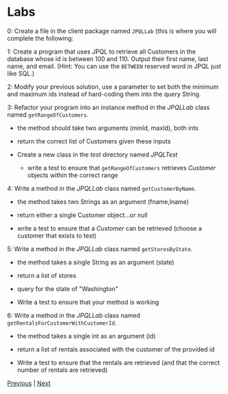 # Labs

0: Create a file in the client package named `JPQLLab` (this is where you will complete the following:

1: Create a program that uses JPQL to retrieve all Customers in the
database whose id is between 100 and 110. Output their first name, last
name, and email. (Hint: You can use the `BETWEEN` reserved word in JPQL
just like SQL.)

2: Modify your previous solution, use a parameter to set both the minimum
and maximum ids instead of hard-coding them into the query String.

3: Refactor your program into an instance method in the *JPQLLab* class named `getRangeOfCustomers`.

  * the method should take two arguments (minId, maxId), both ints

  * return the correct list of Customers given these inputs

  * Create a new class in the *test* directory named *JPQLTest*

    * write a test to ensure that `getRangeOfCustomers` retrieves *Customer* objects within the correct range

4: Write a method in the *JPQLLab* class named `getCustomerByName`.

  * the method takes two Strings as an argument (fname,lname)

  * return either a single Customer object...or null

  * write a test to ensure that a *Customer* can be retrieved (choose a customer that exists to test)

5: Write a method in the *JPQLLab* class named `getStoresByState`.

  * the method takes a single String as an argument (state)

  * return a list of stores

  * query for the state of "Washington"

  * Write a test to ensure that your method is working

6: Write a method in the *JPQLLab* class named `getRentalsForCustomerWithCustomerId`.

  * the method takes a single int as an argument (id)

  * return a list of rentals associated with the customer of the provided id

  * Write a test to ensure that the rentals are retrieved (and that the correct number of rentals are retrieved)

[Previous](query_parameters.md) | [Next](../ch6)
